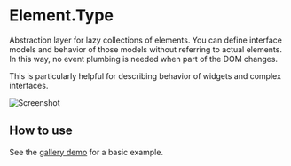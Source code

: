 Element.Type
============

Abstraction layer for lazy collections of elements. You can define interface models and behavior of those models without referring to actual elements. In this way, no event plumbing is needed when part of the DOM changes.

This is particularly helpful for describing behavior of widgets and complex interfaces.

![Screenshot](http://benlenarts.github.com/Element.Type/images/screenshot_gallery.png)

How to use
----------

See the [gallery demo](http://benlenarts.github.com/Element.Type/gallery.html) for a basic example.
